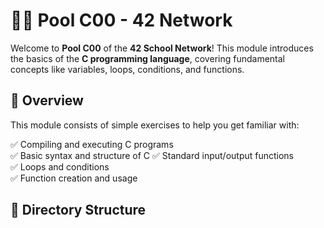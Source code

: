 # 🏊‍♂️ Pool C00 - 42 Network  

Welcome to **Pool C00** of the **42 School Network**! This module introduces the basics of the **C programming language**, covering fundamental concepts like variables, loops, conditions, and functions.  

## 📖 Overview 

This module consists of simple exercises to help you get familiar with:  

✅ Compiling and executing C programs  
✅ Basic syntax and structure of C 
✅ Standard input/output functions  
✅ Loops and conditions  
✅ Function creation and usage  

## 📂 Directory Structure  

